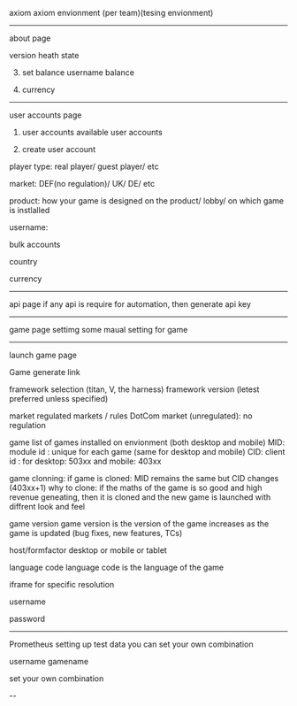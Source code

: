 axiom
axiom envionment (per team)(tesing envionment)

---


about page

version
heath state

3. set balance
   username
   balance

4. currency

---

user accounts page

1. user accounts
   available user accounts

2. create user account

player type: real player/ guest player/ etc

market: DEF(no regulation)/ UK/ DE/ etc

product: how your game is designed on the product/ lobby/ on which game is instlalled

username:

bulk accounts

country

currency

---

api page
if any api is require for automation, then generate api key

---

game page
settimg some maual setting for game

---

launch game page

Game generate link

framework selection (titan, V, the harness)
framework version (letest preferred unless specified)

market
regulated markets / rules
DotCom market (unregulated): no regulation

game
list of games installed on envionment (both desktop and mobile)
MID: module id : unique for each game (same for desktop and mobile)
CID: client id : for desktop: 503xx and mobile: 403xx

game clonning:
if game is cloned: MID remains the same but CID changes (403xx+1)
why to clone:
if the maths of the game is so good and high revenue geneating, then it is cloned and the new game is launched with diffrent look and feel

game version
game version is the version of the game
increases as the game is updated (bug fixes, new features, TCs)

host/formfactor
desktop or mobile or tablet

language code
language code is the language of the game

iframe
for specific resolution

username

password

---


Prometheus
setting up test data
you can set your own combination

username
gamename

set your own combination

--


